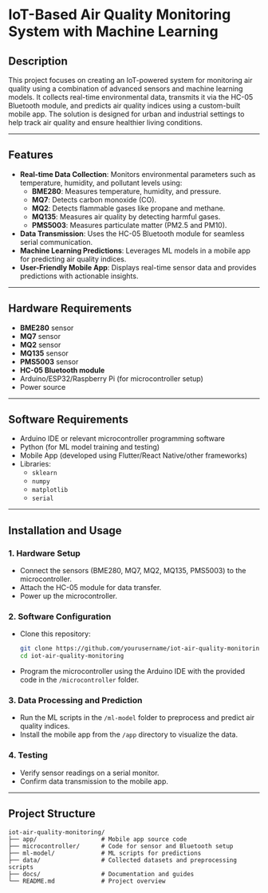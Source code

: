 # IoT-Based Air Quality Monitoring System with Machine Learning

## Description
This project focuses on creating an IoT-powered system for monitoring air quality using a combination of advanced sensors and machine learning models. It collects real-time environmental data, transmits it via the HC-05 Bluetooth module, and predicts air quality indices using a custom-built mobile app. The solution is designed for urban and industrial settings to help track air quality and ensure healthier living conditions.

---

## Features
- **Real-time Data Collection**: Monitors environmental parameters such as temperature, humidity, and pollutant levels using:
  - **BME280**: Measures temperature, humidity, and pressure.
  - **MQ7**: Detects carbon monoxide (CO).
  - **MQ2**: Detects flammable gases like propane and methane.
  - **MQ135**: Measures air quality by detecting harmful gases.
  - **PMS5003**: Measures particulate matter (PM2.5 and PM10).
- **Data Transmission**: Uses the HC-05 Bluetooth module for seamless serial communication.
- **Machine Learning Predictions**: Leverages ML models in a mobile app for predicting air quality indices.
- **User-Friendly Mobile App**: Displays real-time sensor data and provides predictions with actionable insights.

---

## Hardware Requirements
- **BME280** sensor
- **MQ7** sensor
- **MQ2** sensor
- **MQ135** sensor
- **PMS5003** sensor
- **HC-05 Bluetooth module**
- Arduino/ESP32/Raspberry Pi (for microcontroller setup)
- Power source

---

## Software Requirements
- Arduino IDE or relevant microcontroller programming software
- Python (for ML model training and testing)
- Mobile App (developed using Flutter/React Native/other frameworks)
- Libraries:
  - `sklearn`
  - `numpy`
  - `matplotlib`
  - `serial`

---

## Installation and Usage
### 1. **Hardware Setup**
   - Connect the sensors (BME280, MQ7, MQ2, MQ135, PMS5003) to the microcontroller.
   - Attach the HC-05 module for data transfer.
   - Power up the microcontroller.

### 2. **Software Configuration**
   - Clone this repository:
     ```bash
     git clone https://github.com/yourusername/iot-air-quality-monitoring.git
     cd iot-air-quality-monitoring
     ```
   - Program the microcontroller using the Arduino IDE with the provided code in the `/microcontroller` folder.

### 3. **Data Processing and Prediction**
   - Run the ML scripts in the `/ml-model` folder to preprocess and predict air quality indices.
   - Install the mobile app from the `/app` directory to visualize the data.

### 4. **Testing**
   - Verify sensor readings on a serial monitor.
   - Confirm data transmission to the mobile app.

---

## Project Structure
```plaintext
iot-air-quality-monitoring/
├── app/                  # Mobile app source code
├── microcontroller/      # Code for sensor and Bluetooth setup
├── ml-model/             # ML scripts for predictions
├── data/                 # Collected datasets and preprocessing scripts
├── docs/                 # Documentation and guides
└── README.md             # Project overview
